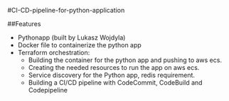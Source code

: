 #CI-CD-pipeline-for-python-application

##Features
- Pythonapp (built by Lukasz Wojdyla)
- Docker file to containerize the python app
- Terraform orchestration:
   - Building the container for the python app and pushing to aws ecs.
   - Creating the needed resources to run the app on aws ecs.
   - Service discovery for the Python app, redis requirement.
   - Building a CI/CD pipeline with CodeCommit, CodeBuild and Codepipeline
